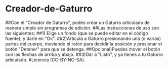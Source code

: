 # Creador-de-Gaturro
##Con el "Creador de Gaturro", podés crear un Gaturro articulado de manera simple sin programas de edición.
##Las instrucciones de uso son las siguientes:
##1) Elige un fondo (que se puede editar en el código fuente), y darle en "Ok".
##2)Articula a Gaturro presionando una (o varias) partes del cuerpo, moviendo el ratón para decidir la posición y presionar el botón "Detener" para que se detenga.
##Opcional)Puedes mover el botón con las flechas de arriba y abajo.
##3)Dar a "Listo", y ya tienes a tu Gaturro articulado.
#Licencia (CC-BY-NC-SA).
